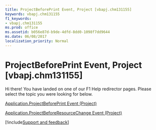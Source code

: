 ```yaml
---
title: ProjectBeforePrint Event, Project [vbapj.chm131155]
keywords: vbapj.chm131155
f1_keywords:
- vbapj.chm131155
ms.prod: office
ms.assetid: b056e87d-b9de-4dfd-8dd0-1098f7dd9644
ms.date: 06/08/2017
localization_priority: Normal
---
```



# ProjectBeforePrint Event, Project [vbapj.chm131155]

Hi there! You have landed on one of our F1 Help redirector pages. Please select the topic you were looking for below.

[Application.ProjectBeforePrint Event (Project)](https://msdn.microsoft.com/library/7cc8de23-c3e3-81df-ae26-37c4e639dd81%28Office.15%29.aspx)

[Application.ProjectBeforeResourceChange Event (Project)](https://msdn.microsoft.com/library/d676f2c7-8857-70d7-41c6-4c505a0bcbcc%28Office.15%29.aspx)

[!include[Support and feedback](~/includes/feedback-boilerplate.md)]
